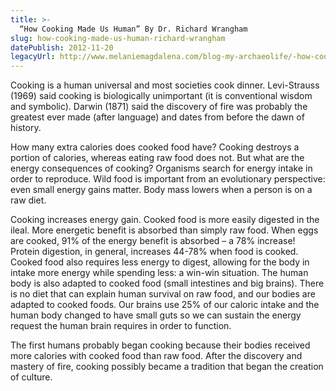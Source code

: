 ```yaml
---
title: >-
  “How Cooking Made Us Human” By Dr. Richard Wrangham
slug: how-cooking-made-us-human-richard-wrangham
datePublish: 2012-11-20
legacyUrl: http://www.melaniemagdalena.com/blog-my-archaeolife/-how-cooking-made-us-human-by-dr-richard-wrangham
---
```


Cooking is a human universal and most societies cook dinner. Levi-Strauss (1969) said cooking is biologically unimportant (it is conventional wisdom and symbolic). Darwin (1871) said the discovery of fire was probably the greatest ever made (after language) and dates from before the dawn of history.

How many extra calories does cooked food have? Cooking destroys a portion of calories, whereas eating raw food does not. But what are the energy consequences of cooking? Organisms search for energy intake in order to reproduce. Wild food is important from an evolutionary perspective: even small energy gains matter. Body mass lowers when a person is on a raw diet.

Cooking increases energy gain. Cooked food is more easily digested in the ileal. More energetic benefit is absorbed than simply raw food. When eggs are cooked, 91% of the energy benefit is absorbed – a 78% increase! Protein digestion, in general, increases 44-78% when food is cooked. Cooked food also requires less energy to digest, allowing for the body in intake more energy while spending less: a win-win situation. The human body is also adapted to cooked food (small intestines and big brains). There is no diet that can explain human survival on raw food, and our bodies are adapted to cooked foods. Our brains use 25% of our caloric intake and the human body changed to have small guts so we can sustain the energy request the human brain requires in order to function.

The first humans probably began cooking because their bodies received more calories with cooked food than raw food. After the discovery and mastery of fire, cooking possibly became a tradition that began the creation of culture.
